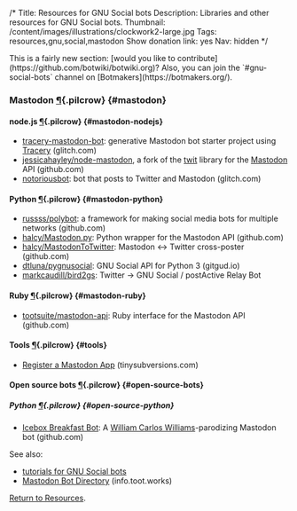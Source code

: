 /*
Title: Resources for GNU Social bots
Description: Libraries and other resources for GNU Social bots.
Thumbnail: /content/images/illustrations/clockwork2-large.jpg
Tags: resources,gnu,social,mastodon
Show donation link: yes
Nav: hidden
*/


<div class="note" markdown="1">
This is a fairly new section: [would you like to contribute](https://github.com/botwiki/botwiki.org)? Also, you can join the `#gnu-social-bots` channel on [Botmakers](https://botmakers.org/).
</div>





### Mastodon [¶](#mastodon){.pilcrow} {#mastodon}

#### node.js [¶](#mastodon-nodejs){.pilcrow} {#mastodon-nodejs}

- [tracery-mastodon-bot](https://glitch.com/~tracery-mastodon-bot): generative Mastodon bot starter project using [Tracery](http://tracery.io/) (glitch.com)
- [jessicahayley/node-mastodon](https://github.com/jessicahayley/node-mastodon), a fork of the [twit](https://github.com/ttezel/twit) library for the [Mastodon](https://github.com/tootsuite/mastodon) API (github.com)
- [notoriousbot](https://glitch.com/edit/#!/notoriousbot): bot that posts to Twitter and Mastodon (glitch.com)

#### Python [¶](#mastodon-python){.pilcrow} {#mastodon-python}

- [russss/polybot](https://github.com/russss/polybot): a framework for making social media bots for multiple networks (github.com)
- [halcy/Mastodon.py](https://github.com/halcy/Mastodon.py): Python wrapper for the Mastodon API (github.com)
- [halcy/MastodonToTwitter](https://github.com/halcy/MastodonToTwitter): Mastodon <-> Twitter cross-poster (github.com)
- [dtluna/pygnusocial](https://gitgud.io/dtluna/pygnusocial): GNU Social API for Python 3 (gitgud.io)
- [markcaudill/bird2gs](https://github.com/markcaudill/bird2gs): Twitter -> GNU Social / postActive Relay Bot


#### Ruby [¶](#mastodon-ruby){.pilcrow} {#mastodon-ruby}

- [tootsuite/mastodon-api](https://github.com/tootsuite/mastodon-api): Ruby interface for the Mastodon API (github.com)

#### Tools [¶](#tools){.pilcrow} {#tools}

- [Register a Mastodon App](https://tinysubversions.com/notes/mastodon-bot/index.html) (tinysubversions.com)

#### Open source bots [¶](#open-source-bots){.pilcrow} {#open-source-bots}

##### Python [¶](#open-source-python){.pilcrow} {#open-source-python}

- [Icebox Breakfast Bot](https://github.com/aparrish/iceboxbreakfast): A [William Carlos Williams](https://en.wikipedia.org/wiki/William_Carlos_Williams)-parodizing Mastodon bot (github.com)

See also:

- [tutorials for GNU Social bots](/tutorials/gnu-social-bots/)
- [Mastodon Bot Directory](https://info.toot.works/bots/) (info.toot.works)


[Return to Resources](/resources).
